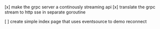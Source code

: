 [x] make the grpc server a continously streaming api
[x] translate the grpc stream to http sse in separate goroutine

[ ] create simple index page that uses eventsource to demo reconnect


